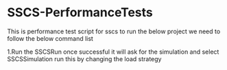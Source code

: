 # SSCS-PerformanceTests
This is performance test script for sscs
to run the below project we need to follow the below command list

1.Run the SSCSRun
once successful it will ask for the simulation and select SSCSSimulation
run this by changing the load strategy

